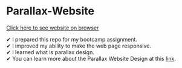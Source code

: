 # Parallax-Website

[Click here to see website on browser]( https://kaplanh.github.io/Paralllax-Website/)

✔ I prepared this repo for my bootcamp assignment.<br>
✔ I improved my ability to make the web page responsive.<br>
✔ I learned what is parallax design.<br>
✔ You can learn more about the Parallax Website Design at this [link](https://xd.adobe.com/ideas/principles/web-design/best-practices-for-parallax-websites/).<br>
